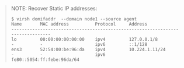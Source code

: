 
>NOTE: Recover Static IP addresses:
>```
>$ virsh domifaddr  --domain node1 --source agent
> Name       MAC address          Protocol     Address
>-------------------------------------------------------------------------------
> lo         00:00:00:00:00:00    ipv4         127.0.0.1/8
> -          -                    ipv6         ::1/128
> ens3       52:54:00:be:96:da    ipv4         10.224.1.11/24
> -          -                    ipv6         fe80::5054:ff:febe:96da/64
>```
